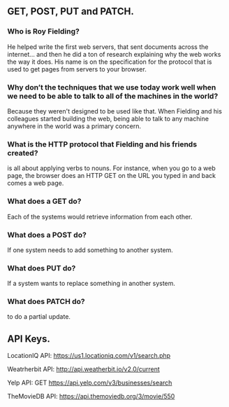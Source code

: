 ## GET, POST, PUT and PATCH.
###   Who is Roy Fielding?
He helped write the first web servers, that sent documents across the internet… and then he did a ton of research explaining why the web works the way it does.
His name is on the specification for the protocol that is used to get pages from servers to your browser.

### Why don’t the techniques that we use today work well when we need to be able to talk to all of the machines in the world?
Because they weren't designed to be used like that. When Fielding and his colleagues started building the web, 
being able to talk to any machine anywhere in the world was a primary concern.

### What is the HTTP protocol that Fielding and his friends created?
is all about applying verbs to nouns. For instance, when you go to a web page, the browser does an HTTP GET on the URL you typed in and back comes a web page.

### What does a GET do?
Each of the systems would retrieve information from each other.

### What does a POST do?
If one system needs to add something to another system.

### What does PUT do?
If a system wants to replace something in another system.

### What does PATCH do?
to do a partial update.


## API Keys.


LocationIQ API: 
https://us1.locationiq.com/v1/search.php

Weatrherbit API:
http://api.weatherbit.io/v2.0/current

Yelp API:
GET https://api.yelp.com/v3/businesses/search

TheMovieDB API:
https://api.themoviedb.org/3/movie/550


